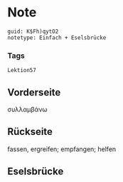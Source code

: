 # Note
```
guid: K$Fh)qytO2
notetype: Einfach + Eselsbrücke
```

### Tags
```
Lektion57
```

## Vorderseite
συλλαμβάνω

## Rückseite
fassen, ergreifen;
empfangen;
helfen

## Eselsbrücke


